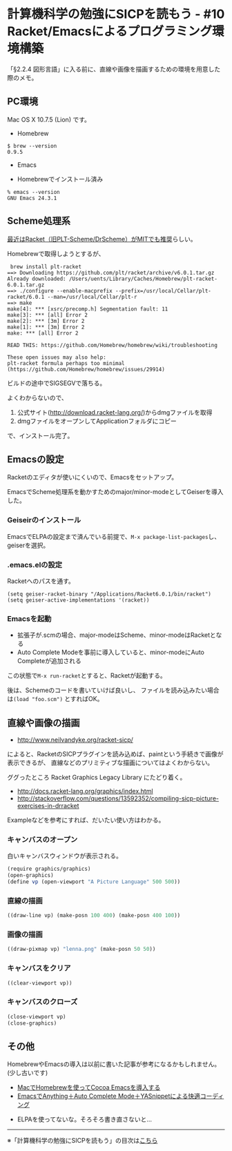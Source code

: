 計算機科学の勉強にSICPを読もう - #10 Racket/Emacsによるプログラミング環境構築
======================================

「§2.2.4 図形言語」に入る前に、直線や画像を描画するための環境を用意した際のメモ。

PC環境
--------------------------------

Mac OS X 10.7.5 (Lion) です。

- Homebrew
```
$ brew --version
0.9.5
```

- Emacs
 + Homebrewでインストール済み
```
% emacs --version
GNU Emacs 24.3.1
```

Scheme処理系
--------------------------------

[最近はRacket（旧PLT-Scheme/DrScheme）がMITでも推奨](http://cl.naist.jp/index.php?SICP%CA%D9%B6%AF%B2%F1)らしい。

Homebrewで取得しようとするが、

```
 brew install plt-racket
==> Downloading https://github.com/plt/racket/archive/v6.0.1.tar.gz
Already downloaded: /Users/uents/Library/Caches/Homebrew/plt-racket-6.0.1.tar.gz
==> ./configure --enable-macprefix --prefix=/usr/local/Cellar/plt-racket/6.0.1 --man=/usr/local/Cellar/plt-r
==> make
make[4]: *** [xsrc/precomp.h] Segmentation fault: 11
make[3]: *** [all] Error 2
make[2]: *** [3m] Error 2
make[1]: *** [3m] Error 2
make: *** [all] Error 2

READ THIS: https://github.com/Homebrew/homebrew/wiki/troubleshooting

These open issues may also help:
plt-racket formula perhaps too minimal (https://github.com/Homebrew/homebrew/issues/29914)
```

ビルドの途中でSIGSEGVで落ちる。

よくわからないので、

1. 公式サイト(http://download.racket-lang.org/)からdmgファイルを取得
2. dmgファイルをオープンしてApplicationフォルダにコピー

で、インストール完了。


Emacsの設定
--------------------------------

Racketのエディタが使いにくいので、Emacsをセットアップ。

EmacsでScheme処理系を動かすためのmajor/minor-modeとしてGeiserを導入した。

### Geiseirのインストール

EmacsでELPAの設定まで済んでいる前提で、```M-x package-list-packages```し、geiserを選択。

### .emacs.elの設定

Racketへのパスを通す。

```elisp
(setq geiser-racket-binary "/Applications/Racket6.0.1/bin/racket")
(setq geiser-active-implementations '(racket))
```

### Emacsを起動

- 拡張子が.scmの場合、major-modeはScheme、minor-modeはRacketとなる
- Auto Complete Modeを事前に導入していると、minor-modeにAuto Completeが追加される

この状態で```M-x run-racket```とすると、Racketが起動する。

後は、Schemeのコードを書いていけば良いし、
ファイルを読み込みたい場合は```(load "foo.scm")``` とすればOK。


直線や画像の描画
--------------------------------

- http://www.neilvandyke.org/racket-sicp/

によると、RacketのSICPプラグインを読み込めば、paintという手続きで画像が表示できるが、
直線などのプリミティブな描画についてはよくわからない。

ググったところ Racket Graphics Legacy Library にたどり着く。

- http://docs.racket-lang.org/graphics/index.html
- http://stackoverflow.com/questions/13592352/compiling-sicp-picture-exercises-in-drracket

Exampleなどを参考にすれば、だいたい使い方はわかる。


### キャンバスのオープン

白いキャンバスウィンドウが表示される。

```scheme
(require graphics/graphics)
(open-graphics)
(define vp (open-viewport "A Picture Language" 500 500))
```

### 直線の描画

```scheme
((draw-line vp) (make-posn 100 400) (make-posn 400 100))
```

### 画像の描画

```scheme
((draw-pixmap vp) "lenna.png" (make-posn 50 50))
```

### キャンバスをクリア

```scheme
((clear-viewport vp))
```

### キャンバスのクローズ

```scheme
(close-viewport vp)
(close-graphics)
```


その他
--------------------------------

HomebrewやEmacsの導入は以前に書いた記事が参考になるかもしれません。(少し古いです)

- [MacでHomebrewを使ってCocoa Emacsを導入する](http://uents.hatenablog.com/entry/20120303/1330745761)
- [EmacsでAnything＋Auto Complete Mode＋YASnippetによる快適コーディング](http://uents.hatenablog.com/entry/20120311/1331468314)
 + ELPAを使ってないな。そろそろ書き直さないと...


--------------------------------

※「計算機科学の勉強にSICPを読もう」の目次は[こちら](http://uents.hatenablog.com/entry/2014/05/25/000000)
